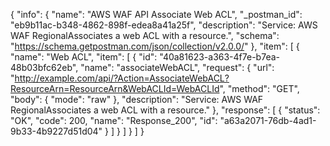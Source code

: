 {
  "info": {
    "name": "AWS WAF API Associate Web ACL",
    "_postman_id": "eb9b11ac-b348-4862-898f-edea8a41a25f",
    "description": "Service: AWS WAF RegionalAssociates a web ACL with a resource.",
    "schema": "https://schema.getpostman.com/json/collection/v2.0.0/"
  },
  "item": [
    {
      "name": "Web ACL",
      "item": [
        {
          "id": "40a81623-a363-4f7e-b7ea-48b03bfc62eb",
          "name": "associateWebACL",
          "request": {
            "url": "http://example.com/api/?Action=AssociateWebACL?ResourceArn=ResourceArn&WebACLId=WebACLId",
            "method": "GET",
            "body": {
              "mode": "raw"
            },
            "description": "Service: AWS WAF RegionalAssociates a web ACL with a resource."
          },
          "response": [
            {
              "status": "OK",
              "code": 200,
              "name": "Response_200",
              "id": "a63a2071-76db-4ad1-9b33-4b9227d51d04"
            }
          ]
        }
      ]
    }
  ]
}